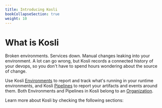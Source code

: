 ```yaml
---
title: Introducing Kosli
bookCollapseSection: true
weight: 10
---
```

# What is Kosli


<!-- 
TODO: Provide a better description of what Kosli is
-->
Broken environments. Services down. Manual changes leaking into your environment. A lot can go wrong, but Kosli records a connected history of your devops, so you don't have to spend hours wondering about the source of change.

Use Kosli [Environments](/what_is_kosli/environments) to report and track what's running in your runtime environments, and Kosli [Pipelines](/what_is_kosli/pipelines) to report your artifacts and events around them. Both Environments and Pipelines in Kosli belong to an [Organization](/what_is_kosli/organizations). 

Learn more about Kosli by checking the following sections: